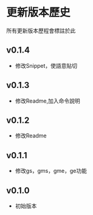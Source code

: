 # 更新版本歷史

所有更新版本歷程會標註於此

## v0.1.4

- 修改Snippet，使語意貼切

## v0.1.3

- 修改Readme,加入命令說明

## v0.1.2

- 修改Readme

## v0.1.1

- 修改gs，gms，gme，ge功能

## v0.1.0

- 初始版本
